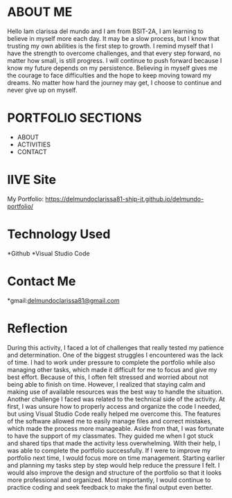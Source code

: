 # ABOUT ME
Hello Iam clarissa del mundo and I am from BSIT-2A, I am learning to believe in myself more each day. It may be a slow process, but  I know that trusting my own abilities is the first step to growth. I remind myself that I have the strength to overcome challenges, and that every step forward, no matter how small, is still progress. I will continue to push forward because I know my future depends on my persistence. Believing in myself gives me the courage to face difficulties and the hope to keep moving toward my dreams. No matter how hard the journey may get, I choose to continue and never give up on myself.

# PORTFOLIO SECTIONS
* ABOUT
* ACTIVITIES
* CONTACT
# lIVE Site
My Portfolio:  https://delmundoclarissa81-ship-it.github.io/delmundo-portfolio/
# Technology Used
*Github
*Visual Studio Code
# Contact Me
*gmail:delmundoclarissa81@gmail.com
# Reflection
During this activity, I faced a lot of challenges that really tested my patience and determination. One of the biggest struggles I encountered was the lack of time. I had to work under pressure to complete the portfolio while also managing other tasks, which made it difficult for me to focus and give my best effort. Because of this, I often felt stressed and worried about not being able to finish on time. However, I realized that staying calm and making use of available resources was the best way to handle the situation.
Another challenge I faced was related to the technical side of the activity. At first, I was unsure how to properly access and organize the code I needed, but using Visual Studio Code really helped me overcome this. The features of the software allowed me to easily manage files and correct mistakes, which made the process more manageable. Aside from that, I was fortunate to have the support of my classmates. They guided me when I got stuck and shared tips that made the activity less overwhelming. With their help, I was able to complete the portfolio successfully.
If I were to improve my portfolio next time, I would focus more on time management. Starting earlier and planning my tasks step by step would help reduce the pressure I felt. I would also improve the design and structure of the portfolio so that it looks more professional and organized. Most importantly, I would continue to practice coding and seek feedback to make the final output even better.
